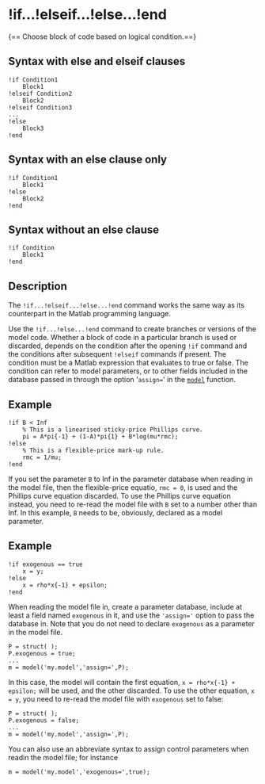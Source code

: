 # !if...!elseif...!else...!end

{== Choose block of code based on logical condition.==}

## Syntax with else and elseif clauses

    !if Condition1
        Block1
    !elseif Condition2
        Block2
    !elseif Condition3
    ...
    !else
        Block3
    !end

## Syntax with an else clause only

    !if Condition1
        Block1
    !else
        Block2
    !end

## Syntax without an else clause

    !if Condition
        Block1
    !end

## Description

The `!if...!elseif...!else...!end` command works the same way as its
counterpart in the Matlab programming language.

Use the `!if...!else...!end` command to create branches or versions of
the model code. Whether a block of code in a particular branch is used or
discarded, depends on the condition after the opening `!if` command and
the conditions after subsequent `!elseif` commands if present. The
condition must be a Matlab expression that evaluates to true or false.
The condition can refer to model parameters, or to other fields included
in the database passed in through the option '`assign=`' in the
[`model`](model/model) function.

## Example

    !if B < Inf
        % This is a linearised sticky-price Phillips curve.
        pi = A*pi{-1} + (1-A)*pi{1} + B*log(mu*rmc);
    !else
        % This is a flexible-price mark-up rule.
        rmc = 1/mu;
    !end

If you set the parameter `B` to Inf in the parameter database when
reading in the model file, then the flexible-price equatio, `rmc = 0`, is
used and the Phillips curve equation discarded. To use the Phillips curve
equation instead, you need to re-read the model file with `B` set to a
number other than Inf. In this example, `B` needs to be, obviously,
declared as a model parameter.

## Example

    !if exogenous == true
        x = y;
    !else
        x = rho*x{-1} + epsilon;
    !end

When reading the model file in, create a parameter database, include at
least a field named `exogenous` in it, and use the `'assign='` option
to pass the database in. Note that you do not need to declare
`exogenous` as a parameter in the model file.

    P = struct( );
    P.exogenous = true;
    ...
    m = model('my.model','assign=',P);

In this case, the model will contain the first equation, `x = rho*x{-1} +
epsilon;` will be used, and the other discarded. To use the other
equation, `x = y`, you need to re-read the model file with
`exogenous` set to false:

    P = struct( );
    P.exogenous = false;
    ...
    m = model('my.model','assign=',P);

You can also use an abbreviate syntax to assign control parameters when
readin the model file; for instance

    m = model('my.model','exogenous=',true);




